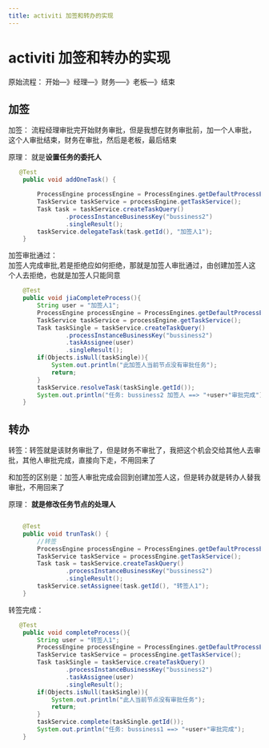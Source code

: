 ```yaml
---
title: activiti 加签和转办的实现
---
```

# activiti 加签和转办的实现


原始流程：  开始—》经理—》财务—–》老板—》结束

## 加签

加签：
流程经理审批完开始财务审批，但是我想在财务审批前，加一个人审批，这个人审批结束，财务在审批，然后是老板，最后结束

原理： 就是**设置任务的委托人**

```java
   @Test
    public void addOneTask() {

        ProcessEngine processEngine = ProcessEngines.getDefaultProcessEngine();
        TaskService taskService = processEngine.getTaskService();
        Task task = taskService.createTaskQuery()
                .processInstanceBusinessKey("bussiness2")
                .singleResult();
        taskService.delegateTask(task.getId(), "加签人1");
    }
```

加签审批通过：  
加签人完成审批,若是拒绝应如何拒绝，那就是加签人审批通过，由创建加签人这个人去拒绝，也就是加签人只能同意

```java
    @Test
    public void jiaCompleteProcess(){
        String user = "加签人1";
        ProcessEngine processEngine = ProcessEngines.getDefaultProcessEngine();
        TaskService taskService = processEngine.getTaskService();
        Task taskSingle = taskService.createTaskQuery()
                .processInstanceBusinessKey("bussiness2")
                .taskAssignee(user)
                .singleResult();
        if(Objects.isNull(taskSingle)){
            System.out.println("此加签人当前节点没有审批任务");
            return;
        }
        taskService.resolveTask(taskSingle.getId());
        System.out.println("任务: bussiness2 加签人 ==> "+user+"审批完成");
    }
```

## 转办

转签：转签就是该财务审批了，但是财务不审批了，我把这个机会交给其他人去审批，其他人审批完成，直接向下走，不用回来了

和加签的区别是：加签人审批完成会回到创建加签人这，但是转办就是转办人替我审批，不用回来了

原理： **就是修改任务节点的处理人**

```java

    @Test
    public void trunTask() {
        //转签
        ProcessEngine processEngine = ProcessEngines.getDefaultProcessEngine();
        TaskService taskService = processEngine.getTaskService();
        Task task = taskService.createTaskQuery()
                .processInstanceBusinessKey("bussiness2")
                .singleResult();
        taskService.setAssignee(task.getId(), "转签人1");
    }

```

转签完成：

```java
   @Test
    public void completeProcess(){
        String user = "转签人1";
        ProcessEngine processEngine = ProcessEngines.getDefaultProcessEngine();
        TaskService taskService = processEngine.getTaskService();
        Task taskSingle = taskService.createTaskQuery()
                .processInstanceBusinessKey("bussiness2")
                .taskAssignee(user)
                .singleResult();
        if(Objects.isNull(taskSingle)){
            System.out.println("此人当前节点没有审批任务");
            return;
        }
        taskService.complete(taskSingle.getId());
        System.out.println("任务: bussiness1 ==> "+user+"审批完成");
    }

```